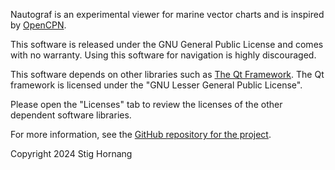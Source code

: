 Nautograf is an experimental viewer for marine vector charts and is inspired by [OpenCPN](https://opencpn.org/).

This software is released under the GNU General Public License and comes with no warranty. Using this software for navigation is highly discouraged.

This software depends on other libraries such as [The Qt Framework](https://www.qt.io/product/qt6). The Qt framework is licensed under the "GNU Lesser General Public License".

Please open the "Licenses" tab to review the licenses of the other dependent software libraries.

For more information, see the [GitHub repository for the project](https://github.com/hornang/nautograf).

Copyright 2024 Stig Hornang
